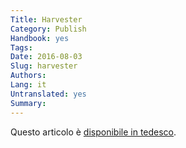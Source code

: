 ```yaml
---
Title: Harvester
Category: Publish
Handbook: yes
Tags:
Date: 2016-08-03
Slug: harvester
Authors:
Lang: it
Untranslated: yes
Summary:
---
```


Questo articolo è [disponibile in tedesco](/de/publish/harvester).
